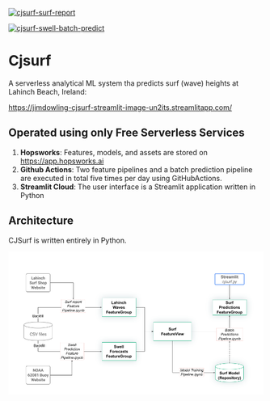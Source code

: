 [![cjsurf-surf-report](https://github.com/jimdowling/cjsurf/actions/workflows/surf-report.yml/badge.svg)](https://github.com/jimdowling/cjsurf/actions/workflows/surf-report.yml)

[![cjsurf-swell-batch-predict](https://github.com/jimdowling/cjsurf/actions/workflows/swell-predictions.yml/badge.svg)](https://github.com/jimdowling/cjsurf/actions/workflows/swell-predictions.yml)

# Cjsurf
A serverless analytical ML system tha predicts surf (wave) heights at Lahinch Beach, Ireland:

https://jimdowling-cjsurf-streamlit-image-un2its.streamlitapp.com/

## Operated using only Free Serverless Services 

1. **Hopsworks**: Features, models, and assets are stored on https://app.hopsworks.ai
2. **Github Actions**: Two feature pipelines and a batch prediction pipeline are executed in total five times per day using GitHubActions.
3. **Streamlit Cloud**: The user interface is a Streamlit application written in Python  

## Architecture

CJSurf is written entirely in Python.

![CJSurf Architecture](https://github.com/jimdowling/cjsurf/blob/main/cjsurf-architecture.png)

